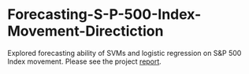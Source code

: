 # Forecasting-S-P-500-Index-Movement-Directiction
Explored forecasting ability of SVMs and logistic regression on S&amp;P 500 Index movement. Please see the project [report](Report.pdf).
